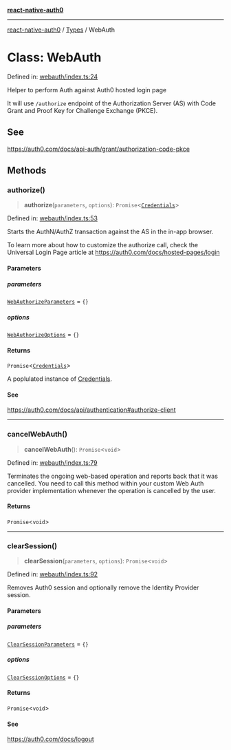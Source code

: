 [**react-native-auth0**](../../README.md)

---

[react-native-auth0](../../globals.md) / [Types](../README.md) / WebAuth

# Class: WebAuth

Defined in: [webauth/index.ts:24](https://github.com/auth0/react-native-auth0/blob/64b3136e2ba68da80f979438fc7bc3abab9becdd/src/webauth/index.ts#L24)

Helper to perform Auth against Auth0 hosted login page

It will use `/authorize` endpoint of the Authorization Server (AS)
with Code Grant and Proof Key for Challenge Exchange (PKCE).

## See

https://auth0.com/docs/api-auth/grant/authorization-code-pkce

## Methods

### authorize()

> **authorize**(`parameters`, `options`): `Promise`\<[`Credentials`](../../type-aliases/Credentials.md)\>

Defined in: [webauth/index.ts:53](https://github.com/auth0/react-native-auth0/blob/64b3136e2ba68da80f979438fc7bc3abab9becdd/src/webauth/index.ts#L53)

Starts the AuthN/AuthZ transaction against the AS in the in-app browser.

To learn more about how to customize the authorize call, check the Universal Login Page
article at https://auth0.com/docs/hosted-pages/login

#### Parameters

##### parameters

[`WebAuthorizeParameters`](../../interfaces/WebAuthorizeParameters.md) = `{}`

##### options

[`WebAuthorizeOptions`](../../interfaces/WebAuthorizeOptions.md) = `{}`

#### Returns

`Promise`\<[`Credentials`](../../type-aliases/Credentials.md)\>

A poplulated instance of [Credentials](../../type-aliases/Credentials.md).

#### See

https://auth0.com/docs/api/authentication#authorize-client

---

### cancelWebAuth()

> **cancelWebAuth**(): `Promise`\<`void`\>

Defined in: [webauth/index.ts:79](https://github.com/auth0/react-native-auth0/blob/64b3136e2ba68da80f979438fc7bc3abab9becdd/src/webauth/index.ts#L79)

Terminates the ongoing web-based operation and reports back that it was cancelled.
You need to call this method within your custom Web Auth provider implementation whenever the operation is
cancelled by the user.

#### Returns

`Promise`\<`void`\>

---

### clearSession()

> **clearSession**(`parameters`, `options`): `Promise`\<`void`\>

Defined in: [webauth/index.ts:92](https://github.com/auth0/react-native-auth0/blob/64b3136e2ba68da80f979438fc7bc3abab9becdd/src/webauth/index.ts#L92)

Removes Auth0 session and optionally remove the Identity Provider session.

#### Parameters

##### parameters

[`ClearSessionParameters`](../../interfaces/ClearSessionParameters.md) = `{}`

##### options

[`ClearSessionOptions`](../../interfaces/ClearSessionOptions.md) = `{}`

#### Returns

`Promise`\<`void`\>

#### See

https://auth0.com/docs/logout
